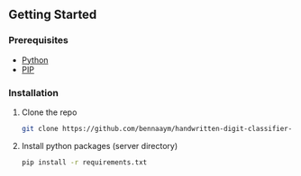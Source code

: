 
<!-- GETTING STARTED -->
## Getting Started

### Prerequisites
* [Python](https://www.python.org/)
* [PIP](https://pypi.org/project/pip/)

### Installation

1. Clone the repo
   ```sh
   git clone https://github.com/bennaaym/handwritten-digit-classifier-full-stack.git
   ```
2. Install python packages  (server directory)
   ```sh
   pip install -r requirements.txt
   ```
